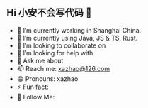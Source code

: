 ## Hi 小安不会写代码 👋

- 🔭 I’m currently working in Shanghai China.
- 🌱 I’m currently using Java, JS & TS, Rust.
- 👯 I’m looking to collaborate on 
- 🤔 I’m looking for help with 
- 💬 Ask me about 
- 📫 Reach me: xazhao@126.com
- 😄 Pronouns: xazhao
- ⚡ Fun fact: 
- 👏 Follow Me: 
